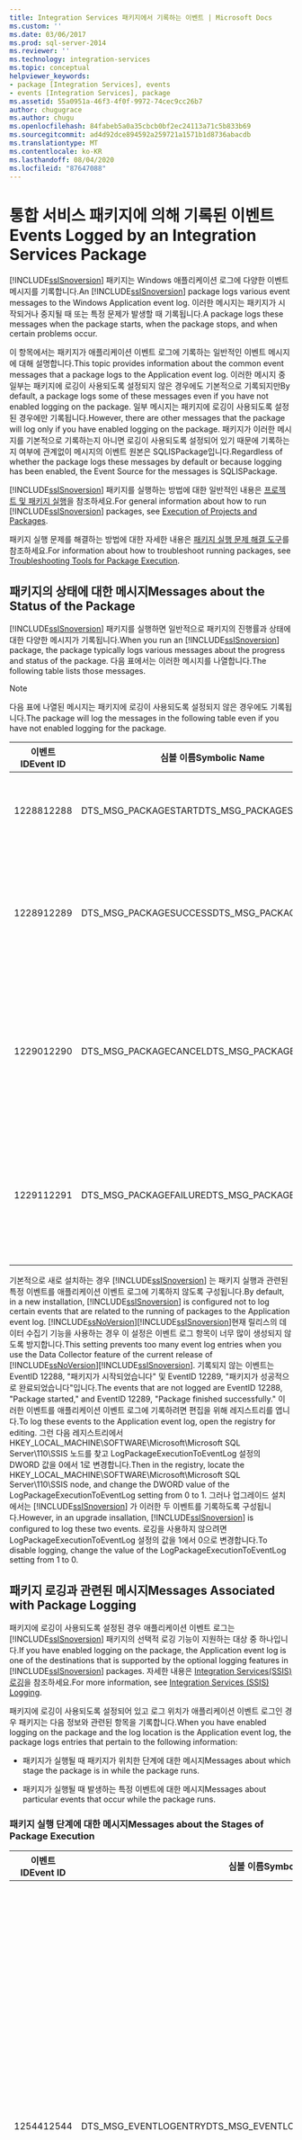 ```yaml
---
title: Integration Services 패키지에서 기록하는 이벤트 | Microsoft Docs
ms.custom: ''
ms.date: 03/06/2017
ms.prod: sql-server-2014
ms.reviewer: ''
ms.technology: integration-services
ms.topic: conceptual
helpviewer_keywords:
- package [Integration Services], events
- events [Integration Services], package
ms.assetid: 55a0951a-46f3-4f0f-9972-74cec9cc26b7
author: chugugrace
ms.author: chugu
ms.openlocfilehash: 84fabeb5a0a35cbcb0bf2ec24113a71c5b833b69
ms.sourcegitcommit: ad4d92dce894592a259721a1571b1d8736abacdb
ms.translationtype: MT
ms.contentlocale: ko-KR
ms.lasthandoff: 08/04/2020
ms.locfileid: "87647088"
---
```

# <a name="events-logged-by-an-integration-services-package"></a><span data-ttu-id="1c841-102">통합 서비스 패키지에 의해 기록된 이벤트</span><span class="sxs-lookup"><span data-stu-id="1c841-102">Events Logged by an Integration Services Package</span></span>
  <span data-ttu-id="1c841-103">[!INCLUDE[ssISnoversion](../../includes/ssisnoversion-md.md)] 패키지는 Windows 애플리케이션 로그에 다양한 이벤트 메시지를 기록합니다.</span><span class="sxs-lookup"><span data-stu-id="1c841-103">An [!INCLUDE[ssISnoversion](../../includes/ssisnoversion-md.md)] package logs various event messages to the Windows Application event log.</span></span> <span data-ttu-id="1c841-104">이러한 메시지는 패키지가 시작되거나 중지될 때 또는 특정 문제가 발생할 때 기록됩니다.</span><span class="sxs-lookup"><span data-stu-id="1c841-104">A package logs these messages when the package starts, when the package stops, and when certain problems occur.</span></span>  
  
 <span data-ttu-id="1c841-105">이 항목에서는 패키지가 애플리케이션 이벤트 로그에 기록하는 일반적인 이벤트 메시지에 대해 설명합니다.</span><span class="sxs-lookup"><span data-stu-id="1c841-105">This topic provides information about the common event messages that a package logs to the Application event log.</span></span> <span data-ttu-id="1c841-106">이러한 메시지 중 일부는 패키지에 로깅이 사용되도록 설정되지 않은 경우에도 기본적으로 기록되지만</span><span class="sxs-lookup"><span data-stu-id="1c841-106">By default, a package logs some of these messages even if you have not enabled logging on the package.</span></span> <span data-ttu-id="1c841-107">일부 메시지는 패키지에 로깅이 사용되도록 설정된 경우에만 기록됩니다.</span><span class="sxs-lookup"><span data-stu-id="1c841-107">However, there are other messages that the package will log only if you have enabled logging on the package.</span></span> <span data-ttu-id="1c841-108">패키지가 이러한 메시지를 기본적으로 기록하는지 아니면 로깅이 사용되도록 설정되어 있기 때문에 기록하는지 여부에 관계없이 메시지의 이벤트 원본은 SQLISPackage입니다.</span><span class="sxs-lookup"><span data-stu-id="1c841-108">Regardless of whether the package logs these messages by default or because logging has been enabled, the Event Source for the messages is SQLISPackage.</span></span>  
  
 <span data-ttu-id="1c841-109">[!INCLUDE[ssISnoversion](../../includes/ssisnoversion-md.md)] 패키지를 실행하는 방법에 대한 일반적인 내용은 [프로젝트 및 패키지 실행](../packages/run-integration-services-ssis-packages.md)을 참조하세요.</span><span class="sxs-lookup"><span data-stu-id="1c841-109">For general information about how to run [!INCLUDE[ssISnoversion](../../includes/ssisnoversion-md.md)] packages, see [Execution of Projects and Packages](../packages/run-integration-services-ssis-packages.md).</span></span>  
  
 <span data-ttu-id="1c841-110">패키지 실행 문제를 해결하는 방법에 대한 자세한 내용은 [패키지 실행 문제 해결 도구](../troubleshooting/troubleshooting-tools-for-package-execution.md)를 참조하세요.</span><span class="sxs-lookup"><span data-stu-id="1c841-110">For information about how to troubleshoot running packages, see [Troubleshooting Tools for Package Execution](../troubleshooting/troubleshooting-tools-for-package-execution.md).</span></span>  
  
## <a name="messages-about-the-status-of-the-package"></a><span data-ttu-id="1c841-111">패키지의 상태에 대한 메시지</span><span class="sxs-lookup"><span data-stu-id="1c841-111">Messages about the Status of the Package</span></span>  
 <span data-ttu-id="1c841-112">[!INCLUDE[ssISnoversion](../../includes/ssisnoversion-md.md)] 패키지를 실행하면 일반적으로 패키지의 진행률과 상태에 대한 다양한 메시지가 기록됩니다.</span><span class="sxs-lookup"><span data-stu-id="1c841-112">When you run an [!INCLUDE[ssISnoversion](../../includes/ssisnoversion-md.md)] package, the package typically logs various messages about the progress and status of the package.</span></span> <span data-ttu-id="1c841-113">다음 표에서는 이러한 메시지를 나열합니다.</span><span class="sxs-lookup"><span data-stu-id="1c841-113">The following table lists those messages.</span></span>  
  
> [!NOTE]  
>  <span data-ttu-id="1c841-114">다음 표에 나열된 메시지는 패키지에 로깅이 사용되도록 설정되지 않은 경우에도 기록됩니다.</span><span class="sxs-lookup"><span data-stu-id="1c841-114">The package will log the messages in the following table even if you have not enabled logging for the package.</span></span>  
  
|<span data-ttu-id="1c841-115">이벤트 ID</span><span class="sxs-lookup"><span data-stu-id="1c841-115">Event ID</span></span>|<span data-ttu-id="1c841-116">심볼 이름</span><span class="sxs-lookup"><span data-stu-id="1c841-116">Symbolic Name</span></span>|<span data-ttu-id="1c841-117">텍스트</span><span class="sxs-lookup"><span data-stu-id="1c841-117">Text</span></span>|<span data-ttu-id="1c841-118">메모</span><span class="sxs-lookup"><span data-stu-id="1c841-118">Notes</span></span>|  
|--------------|-------------------|----------|-----------|  
|<span data-ttu-id="1c841-119">12288</span><span class="sxs-lookup"><span data-stu-id="1c841-119">12288</span></span>|<span data-ttu-id="1c841-120">DTS_MSG_PACKAGESTART</span><span class="sxs-lookup"><span data-stu-id="1c841-120">DTS_MSG_PACKAGESTART</span></span>|<span data-ttu-id="1c841-121">패키지 ""이(가) 시작되었습니다.</span><span class="sxs-lookup"><span data-stu-id="1c841-121">Package "" started.</span></span>|<span data-ttu-id="1c841-122">패키지의 실행이 시작되었습니다.</span><span class="sxs-lookup"><span data-stu-id="1c841-122">The package has started to run.</span></span>|  
|<span data-ttu-id="1c841-123">12289</span><span class="sxs-lookup"><span data-stu-id="1c841-123">12289</span></span>|<span data-ttu-id="1c841-124">DTS_MSG_PACKAGESUCCESS</span><span class="sxs-lookup"><span data-stu-id="1c841-124">DTS_MSG_PACKAGESUCCESS</span></span>|<span data-ttu-id="1c841-125">패키지 ""이(가) 성공적으로 완료되었습니다.</span><span class="sxs-lookup"><span data-stu-id="1c841-125">Package "" finished successfully.</span></span>|<span data-ttu-id="1c841-126">패키지가 성공적으로 실행되었고 더 이상 실행 중이지 않습니다.</span><span class="sxs-lookup"><span data-stu-id="1c841-126">The package successfully ran and is no longer running.</span></span>|  
|<span data-ttu-id="1c841-127">12290</span><span class="sxs-lookup"><span data-stu-id="1c841-127">12290</span></span>|<span data-ttu-id="1c841-128">DTS_MSG_PACKAGECANCEL</span><span class="sxs-lookup"><span data-stu-id="1c841-128">DTS_MSG_PACKAGECANCEL</span></span>|<span data-ttu-id="1c841-129">패키지 "%1!s!"이(가)</span><span class="sxs-lookup"><span data-stu-id="1c841-129">Package "%1!s!"</span></span> <span data-ttu-id="1c841-130">취소되었습니다.</span><span class="sxs-lookup"><span data-stu-id="1c841-130">has been cancelled.</span></span>|<span data-ttu-id="1c841-131">패키지가 취소되었기 때문에 더 이상 실행 중이지 않습니다.</span><span class="sxs-lookup"><span data-stu-id="1c841-131">The package is no longer running because the package was canceled.</span></span>|  
|<span data-ttu-id="1c841-132">12291</span><span class="sxs-lookup"><span data-stu-id="1c841-132">12291</span></span>|<span data-ttu-id="1c841-133">DTS_MSG_PACKAGEFAILURE</span><span class="sxs-lookup"><span data-stu-id="1c841-133">DTS_MSG_PACKAGEFAILURE</span></span>|<span data-ttu-id="1c841-134">패키지 ""이(가) 실패했습니다.</span><span class="sxs-lookup"><span data-stu-id="1c841-134">Package "" failed.</span></span>|<span data-ttu-id="1c841-135">패키지가 성공적으로 실행되지 못했고 실행이 중지되었습니다.</span><span class="sxs-lookup"><span data-stu-id="1c841-135">The package could not run successfully and stopped running.</span></span>|  
  
 <span data-ttu-id="1c841-136">기본적으로 새로 설치하는 경우 [!INCLUDE[ssISnoversion](../../includes/ssisnoversion-md.md)] 는 패키지 실행과 관련된 특정 이벤트를 애플리케이션 이벤트 로그에 기록하지 않도록 구성됩니다.</span><span class="sxs-lookup"><span data-stu-id="1c841-136">By default, in a new installation, [!INCLUDE[ssISnoversion](../../includes/ssisnoversion-md.md)] is configured not to log certain events that are related to the running of packages to the Application event log.</span></span> <span data-ttu-id="1c841-137">[!INCLUDE[ssNoVersion](../../includes/ssnoversion-md.md)][!INCLUDE[ssISnoversion](../../includes/ssisnoversion-md.md)]현재 릴리스의 데이터 수집기 기능을 사용하는 경우 이 설정은 이벤트 로그 항목이 너무 많이 생성되지 않도록 방지합니다.</span><span class="sxs-lookup"><span data-stu-id="1c841-137">This setting prevents too many event log entries when you use the Data Collector feature of the current release of [!INCLUDE[ssNoVersion](../../includes/ssnoversion-md.md)][!INCLUDE[ssISnoversion](../../includes/ssisnoversion-md.md)].</span></span> <span data-ttu-id="1c841-138">기록되지 않는 이벤트는 EventID 12288, "패키지가 시작되었습니다" 및 EventID 12289, "패키지가 성공적으로 완료되었습니다"입니다.</span><span class="sxs-lookup"><span data-stu-id="1c841-138">The events that are not logged are EventID 12288, "Package started," and EventID 12289, "Package finished successfully."</span></span> <span data-ttu-id="1c841-139">이러한 이벤트를 애플리케이션 이벤트 로그에 기록하려면 편집을 위해 레지스트리를 엽니다.</span><span class="sxs-lookup"><span data-stu-id="1c841-139">To log these events to the Application event log, open the registry for editing.</span></span> <span data-ttu-id="1c841-140">그런 다음 레지스트리에서 HKEY_LOCAL_MACHINE\SOFTWARE\Microsoft\Microsoft SQL Server\110\SSIS 노드를 찾고 LogPackageExecutionToEventLog 설정의 DWORD 값을 0에서 1로 변경합니다.</span><span class="sxs-lookup"><span data-stu-id="1c841-140">Then in the registry, locate the HKEY_LOCAL_MACHINE\SOFTWARE\Microsoft\Microsoft SQL Server\110\SSIS node, and change the DWORD value of the LogPackageExecutionToEventLog setting from 0 to 1.</span></span> <span data-ttu-id="1c841-141">그러나 업그레이드 설치에서는 [!INCLUDE[ssISnoversion](../../includes/ssisnoversion-md.md)] 가 이러한 두 이벤트를 기록하도록 구성됩니다.</span><span class="sxs-lookup"><span data-stu-id="1c841-141">However, in an upgrade insallation, [!INCLUDE[ssISnoversion](../../includes/ssisnoversion-md.md)] is configured to log these two events.</span></span> <span data-ttu-id="1c841-142">로깅을 사용하지 않으려면 LogPackageExecutionToEventLog 설정의 값을 1에서 0으로 변경합니다.</span><span class="sxs-lookup"><span data-stu-id="1c841-142">To disable logging, change the value of the LogPackageExecutionToEventLog setting from 1 to 0.</span></span>  
  
## <a name="messages-associated-with-package-logging"></a><span data-ttu-id="1c841-143">패키지 로깅과 관련된 메시지</span><span class="sxs-lookup"><span data-stu-id="1c841-143">Messages Associated with Package Logging</span></span>  
 <span data-ttu-id="1c841-144">패키지에 로깅이 사용되도록 설정된 경우 애플리케이션 이벤트 로그는 [!INCLUDE[ssISnoversion](../../includes/ssisnoversion-md.md)] 패키지의 선택적 로깅 기능이 지원하는 대상 중 하나입니다.</span><span class="sxs-lookup"><span data-stu-id="1c841-144">If you have enabled logging on the package, the Application event log is one of the destinations that is supported by the optional logging features in [!INCLUDE[ssISnoversion](../../includes/ssisnoversion-md.md)] packages.</span></span> <span data-ttu-id="1c841-145">자세한 내용은 [Integration Services&#40;SSIS&#41; 로깅](integration-services-ssis-logging.md)을 참조하세요.</span><span class="sxs-lookup"><span data-stu-id="1c841-145">For more information, see [Integration Services &#40;SSIS&#41; Logging](integration-services-ssis-logging.md).</span></span>  
  
 <span data-ttu-id="1c841-146">패키지에 로깅이 사용되도록 설정되어 있고 로그 위치가 애플리케이션 이벤트 로그인 경우 패키지는 다음 정보와 관련된 항목을 기록합니다.</span><span class="sxs-lookup"><span data-stu-id="1c841-146">When you have enabled logging on the package and the log location is the Application event log, the package logs entries that pertain to the following information:</span></span>  
  
-   <span data-ttu-id="1c841-147">패키지가 실행될 때 패키지가 위치한 단계에 대한 메시지</span><span class="sxs-lookup"><span data-stu-id="1c841-147">Messages about which stage the package is in while the package runs.</span></span>  
  
-   <span data-ttu-id="1c841-148">패키지가 실행될 때 발생하는 특정 이벤트에 대한 메시지</span><span class="sxs-lookup"><span data-stu-id="1c841-148">Messages about particular events that occur while the package runs.</span></span>  
  
### <a name="messages-about-the-stages-of-package-execution"></a><span data-ttu-id="1c841-149">패키지 실행 단계에 대한 메시지</span><span class="sxs-lookup"><span data-stu-id="1c841-149">Messages about the Stages of Package Execution</span></span>  
  
|<span data-ttu-id="1c841-150">이벤트 ID</span><span class="sxs-lookup"><span data-stu-id="1c841-150">Event ID</span></span>|<span data-ttu-id="1c841-151">심볼 이름</span><span class="sxs-lookup"><span data-stu-id="1c841-151">Symbolic Name</span></span>|<span data-ttu-id="1c841-152">텍스트</span><span class="sxs-lookup"><span data-stu-id="1c841-152">Text</span></span>|<span data-ttu-id="1c841-153">메모</span><span class="sxs-lookup"><span data-stu-id="1c841-153">Notes</span></span>|  
|--------------|-------------------|----------|-----------|  
|<span data-ttu-id="1c841-154">12544</span><span class="sxs-lookup"><span data-stu-id="1c841-154">12544</span></span>|<span data-ttu-id="1c841-155">DTS_MSG_EVENTLOGENTRY</span><span class="sxs-lookup"><span data-stu-id="1c841-155">DTS_MSG_EVENTLOGENTRY</span></span>|<span data-ttu-id="1c841-156">이벤트 이름: %1%r 메시지: %9%r 연산자: %2%r 원본 이름: %3%r 원본 ID: %4%r 실행 ID: %5%r 시작 시간: %6%r 종료 시간: %7%r 데이터 코드: %8</span><span class="sxs-lookup"><span data-stu-id="1c841-156">Event Name: %1%r Message: %9%r Operator: %2%r Source Name: %3%r Source ID: %4%r Execution ID: %5%r Start Time: %6%r End Time: %7%r Data Code: %8</span></span>|<span data-ttu-id="1c841-157">애플리케이션 이벤트 로그에 메시지를 기록하도록 패키지를 구성한 경우 다양한 메시지에서 이 일반 형식을 사용합니다.</span><span class="sxs-lookup"><span data-stu-id="1c841-157">When you configure package logging to the Application event log, various messages use this generic format.</span></span>|  
|<span data-ttu-id="1c841-158">12556</span><span class="sxs-lookup"><span data-stu-id="1c841-158">12556</span></span>|<span data-ttu-id="1c841-159">DTS_MSG_EVENTLOGENTRY_PACKAGESTART</span><span class="sxs-lookup"><span data-stu-id="1c841-159">DTS_MSG_EVENTLOGENTRY_PACKAGESTART</span></span>|<span data-ttu-id="1c841-160">이벤트 이름: %1%r 메시지: %9%r 연산자: %2%r 원본 이름: %3%r 원본 ID: %4%r 실행 ID: %5%r 시작 시간: %6%r 종료 시간: %7%r 데이터 코드: %8</span><span class="sxs-lookup"><span data-stu-id="1c841-160">Event Name: %1%r Message: %9%r Operator: %2%r Source Name: %3%r Source ID: %4%r Execution ID: %5%r Start Time: %6%r End Time: %7%r Data Code: %8</span></span>|<span data-ttu-id="1c841-161">패키지가 시작되었습니다.</span><span class="sxs-lookup"><span data-stu-id="1c841-161">The package started.</span></span>|  
|<span data-ttu-id="1c841-162">12547</span><span class="sxs-lookup"><span data-stu-id="1c841-162">12547</span></span>|<span data-ttu-id="1c841-163">DTS_MSG_EVENTLOGENTRY_PREVALIDATE</span><span class="sxs-lookup"><span data-stu-id="1c841-163">DTS_MSG_EVENTLOGENTRY_PREVALIDATE</span></span>|<span data-ttu-id="1c841-164">이벤트 이름: %1%r 메시지: %9%r 연산자: %2%r 원본 이름: %3%r 원본 ID: %4%r 실행 ID: %5%r 시작 시간: %6%r 종료 시간: %7%r 데이터 코드: %8</span><span class="sxs-lookup"><span data-stu-id="1c841-164">Event Name: %1%r Message: %9%r Operator: %2%r Source Name: %3%r Source ID: %4%r Execution ID: %5%r Start Time: %6%r End Time: %7%r Data Code: %8</span></span>|<span data-ttu-id="1c841-165">개체에 대한 유효성 검사가 시작되려고 합니다.</span><span class="sxs-lookup"><span data-stu-id="1c841-165">Validation of the object is about to begin.</span></span>|  
|<span data-ttu-id="1c841-166">12548</span><span class="sxs-lookup"><span data-stu-id="1c841-166">12548</span></span>|<span data-ttu-id="1c841-167">DTS_MSG_EVENTLOGENTRY_POSTVALIDATE</span><span class="sxs-lookup"><span data-stu-id="1c841-167">DTS_MSG_EVENTLOGENTRY_POSTVALIDATE</span></span>|<span data-ttu-id="1c841-168">이벤트 이름: %1%r 메시지: %9%r 연산자: %2%r 원본 이름: %3%r 원본 ID: %4%r 실행 ID: %5%r 시작 시간: %6%r 종료 시간: %7%r 데이터 코드: %8</span><span class="sxs-lookup"><span data-stu-id="1c841-168">Event Name: %1%r Message: %9%r Operator: %2%r Source Name: %3%r Source ID: %4%r Execution ID: %5%r Start Time: %6%r End Time: %7%r Data Code: %8</span></span>|<span data-ttu-id="1c841-169">개체에 대한 유효성 검사가 완료되었습니다.</span><span class="sxs-lookup"><span data-stu-id="1c841-169">Validation of the object has finished.</span></span>|  
|<span data-ttu-id="1c841-170">12552</span><span class="sxs-lookup"><span data-stu-id="1c841-170">12552</span></span>|<span data-ttu-id="1c841-171">DTS_MSG_EVENTLOGENTRY_PROGRESS</span><span class="sxs-lookup"><span data-stu-id="1c841-171">DTS_MSG_EVENTLOGENTRY_PROGRESS</span></span>|<span data-ttu-id="1c841-172">이벤트 이름: %1%r 메시지: %9%r 연산자: %2%r 원본 이름: %3%r 원본 ID: %4%r 실행 ID: %5%r 시작 시간: %6%r 종료 시간: %7%r 데이터 코드: %8</span><span class="sxs-lookup"><span data-stu-id="1c841-172">Event Name: %1%r Message: %9%r Operator: %2%r Source Name: %3%r Source ID: %4%r Execution ID: %5%r Start Time: %6%r End Time: %7%r Data Code: %8</span></span>|<span data-ttu-id="1c841-173">이 일반 메시지는 패키지 진행률을 보고합니다.</span><span class="sxs-lookup"><span data-stu-id="1c841-173">This generic message reports package progress.</span></span>|  
|<span data-ttu-id="1c841-174">12546</span><span class="sxs-lookup"><span data-stu-id="1c841-174">12546</span></span>|<span data-ttu-id="1c841-175">DTS_MSG_EVENTLOGENTRY_POSTEXECUTE</span><span class="sxs-lookup"><span data-stu-id="1c841-175">DTS_MSG_EVENTLOGENTRY_POSTEXECUTE</span></span>|<span data-ttu-id="1c841-176">이벤트 이름: %1%r 메시지: %9%r 연산자: %2%r 원본 이름: %3%r 원본 ID: %4%r 실행 ID: %5%r 시작 시간: %6%r 종료 시간: %7%r 데이터 코드: %8</span><span class="sxs-lookup"><span data-stu-id="1c841-176">Event Name: %1%r Message: %9%r Operator: %2%r Source Name: %3%r Source ID: %4%r Execution ID: %5%r Start Time: %6%r End Time: %7%r Data Code: %8</span></span>|<span data-ttu-id="1c841-177">개체가 해당 작업을 완료했습니다.</span><span class="sxs-lookup"><span data-stu-id="1c841-177">The object has finished its work.</span></span>|  
|<span data-ttu-id="1c841-178">12557</span><span class="sxs-lookup"><span data-stu-id="1c841-178">12557</span></span>|<span data-ttu-id="1c841-179">DTS_MSG_EVENTLOGENTRY_PACKAGEEND</span><span class="sxs-lookup"><span data-stu-id="1c841-179">DTS_MSG_EVENTLOGENTRY_PACKAGEEND</span></span>|<span data-ttu-id="1c841-180">이벤트 이름: %1%r 메시지: %9%r 연산자: %2%r 원본 이름: %3%r 원본 ID: %4%r 실행 ID: %5%r 시작 시간: %6%r 종료 시간: %7%r 데이터 코드: %8</span><span class="sxs-lookup"><span data-stu-id="1c841-180">Event Name: %1%r Message: %9%r Operator: %2%r Source Name: %3%r Source ID: %4%r Execution ID: %5%r Start Time: %6%r End Time: %7%r Data Code: %8</span></span>|<span data-ttu-id="1c841-181">패키지의 실행이 완료되었습니다.</span><span class="sxs-lookup"><span data-stu-id="1c841-181">The package has finished running.</span></span>|  
  
### <a name="messages-about-events-that-occur"></a><span data-ttu-id="1c841-182">발생한 이벤트에 대한 메시지</span><span class="sxs-lookup"><span data-stu-id="1c841-182">Messages about Events that Occur</span></span>  
 <span data-ttu-id="1c841-183">다음 표에서는 이벤트의 결과인 일부 메시지만 나열합니다.</span><span class="sxs-lookup"><span data-stu-id="1c841-183">The following table lists only some of the messages that are the result of events.</span></span> <span data-ttu-id="1c841-184">[!INCLUDE[ssISnoversion](../../includes/ssisnoversion-md.md)] 에서 사용하는 오류, 경고 및 정보 메시지의 보다 포괄적인 목록은 [Integration Services 오류 및 메시지 참조](../integration-services-error-and-message-reference.md)를 참조하세요.</span><span class="sxs-lookup"><span data-stu-id="1c841-184">For a more comprehensive list of error, warning, and informational messages that [!INCLUDE[ssISnoversion](../../includes/ssisnoversion-md.md)] uses, see [Integration Services Error and Message Reference](../integration-services-error-and-message-reference.md).</span></span>  
  
|<span data-ttu-id="1c841-185">이벤트 ID</span><span class="sxs-lookup"><span data-stu-id="1c841-185">Event ID</span></span>|<span data-ttu-id="1c841-186">심볼 이름</span><span class="sxs-lookup"><span data-stu-id="1c841-186">Symbolic Name</span></span>|<span data-ttu-id="1c841-187">텍스트</span><span class="sxs-lookup"><span data-stu-id="1c841-187">Text</span></span>|<span data-ttu-id="1c841-188">메모</span><span class="sxs-lookup"><span data-stu-id="1c841-188">Notes</span></span>|  
|--------------|-------------------|----------|-----------|  
|<span data-ttu-id="1c841-189">12251</span><span class="sxs-lookup"><span data-stu-id="1c841-189">12251</span></span>|<span data-ttu-id="1c841-190">DTS_MSG_EVENTLOGENTRY_TASKFAILED</span><span class="sxs-lookup"><span data-stu-id="1c841-190">DTS_MSG_EVENTLOGENTRY_TASKFAILED</span></span>|<span data-ttu-id="1c841-191">이벤트 이름: %1%r 메시지: %9%r 연산자: %2%r 원본 이름: %3%r 원본 ID: %4%r 실행 ID: %5%r 시작 시간: %6%r 종료 시간: %7%r 데이터 코드: %8</span><span class="sxs-lookup"><span data-stu-id="1c841-191">Event Name: %1%r Message: %9%r Operator: %2%r Source Name: %3%r Source ID: %4%r Execution ID: %5%r Start Time: %6%r End Time: %7%r Data Code: %8</span></span>|<span data-ttu-id="1c841-192">태스크가 실패했습니다.</span><span class="sxs-lookup"><span data-stu-id="1c841-192">The task failed.</span></span>|  
|<span data-ttu-id="1c841-193">12250</span><span class="sxs-lookup"><span data-stu-id="1c841-193">12250</span></span>|<span data-ttu-id="1c841-194">DTS_MSG_EVENTLOGENTRY_ERROR</span><span class="sxs-lookup"><span data-stu-id="1c841-194">DTS_MSG_EVENTLOGENTRY_ERROR</span></span>|<span data-ttu-id="1c841-195">이벤트 이름: %1%r 메시지: %9%r 연산자: %2%r 원본 이름: %3%r 원본 ID: %4%r 실행 ID: %5%r 시작 시간: %6%r 종료 시간: %7%r 데이터 코드: %8</span><span class="sxs-lookup"><span data-stu-id="1c841-195">Event Name: %1%r Message: %9%r Operator: %2%r Source Name: %3%r Source ID: %4%r Execution ID: %5%r Start Time: %6%r End Time: %7%r Data Code: %8</span></span>|<span data-ttu-id="1c841-196">이 메시지는 발생한 오류를 보고합니다.</span><span class="sxs-lookup"><span data-stu-id="1c841-196">This message reports an error that has occurred.</span></span>|  
|<span data-ttu-id="1c841-197">12249</span><span class="sxs-lookup"><span data-stu-id="1c841-197">12249</span></span>|<span data-ttu-id="1c841-198">DTS_MSG_EVENTLOGENTRY_WARNING</span><span class="sxs-lookup"><span data-stu-id="1c841-198">DTS_MSG_EVENTLOGENTRY_WARNING</span></span>|<span data-ttu-id="1c841-199">이벤트 이름: %1%r 메시지: %9%r 연산자: %2%r 원본 이름: %3%r 원본 ID: %4%r 실행 ID: %5%r 시작 시간: %6%r 종료 시간: %7%r 데이터 코드: %8</span><span class="sxs-lookup"><span data-stu-id="1c841-199">Event Name: %1%r Message: %9%r Operator: %2%r Source Name: %3%r Source ID: %4%r Execution ID: %5%r Start Time: %6%r End Time: %7%r Data Code: %8</span></span>|<span data-ttu-id="1c841-200">이 메시지는 발생한 경고를 보고합니다.</span><span class="sxs-lookup"><span data-stu-id="1c841-200">This message reports a warning that has occurred.</span></span>|  
|<span data-ttu-id="1c841-201">12258</span><span class="sxs-lookup"><span data-stu-id="1c841-201">12258</span></span>|<span data-ttu-id="1c841-202">DTS_MSG_EVENTLOGENTRY_INFORMATION</span><span class="sxs-lookup"><span data-stu-id="1c841-202">DTS_MSG_EVENTLOGENTRY_INFORMATION</span></span>|<span data-ttu-id="1c841-203">이벤트 이름: %1%r 메시지: %9%r 연산자: %2%r 원본 이름: %3%r 원본 ID: %4%r 실행 ID: %5%r 시작 시간: %6%r 종료 시간: %7%r 데이터 코드: %8</span><span class="sxs-lookup"><span data-stu-id="1c841-203">Event Name: %1%r Message: %9%r Operator: %2%r Source Name: %3%r Source ID: %4%r Execution ID: %5%r Start Time: %6%r End Time: %7%r Data Code: %8</span></span>|<span data-ttu-id="1c841-204">이 메시지는 오류 또는 경고와 관련 없는 정보를 보고합니다.</span><span class="sxs-lookup"><span data-stu-id="1c841-204">This message reports informational that is not associated with an error or a warning.</span></span>|  
  
## <a name="related-tasks"></a><span data-ttu-id="1c841-205">관련 작업</span><span class="sxs-lookup"><span data-stu-id="1c841-205">Related Tasks</span></span>  
 <span data-ttu-id="1c841-206">실시간으로 로그 항목을 보는 방법에 대한 자세한 내용은 [이벤트 로그 창에서 로그 항목 보기](../view-log-entries-in-the-log-events-window.md)를 참조하세요.</span><span class="sxs-lookup"><span data-stu-id="1c841-206">For information about how to view log entries in real time, see [View Log Entries in the Log Events Window](../view-log-entries-in-the-log-events-window.md).</span></span>  
  
## <a name="see-also"></a><span data-ttu-id="1c841-207">참고 항목</span><span class="sxs-lookup"><span data-stu-id="1c841-207">See Also</span></span>  
 [<span data-ttu-id="1c841-208">Integration Services 서비스에서 기록하는 이벤트</span><span class="sxs-lookup"><span data-stu-id="1c841-208">Events Logged by the Integration Services Service</span></span>](../service/events-logged-by-the-integration-services-service.md)  
  
  
